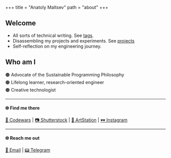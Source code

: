 +++
title = "Anatoly Maltsev" 
path = "about"
+++

## Welcome
- All sorts of technical writing. See [tags](https://maltsev-dev.github.io/tags/).
- Disassembling my projects and experiments. See [projects](https://maltsev-dev.github.io/tags/project/)
- Self-reflection on my engineering journey. 

## Who am I
🟠 Advocate of the Sustainable Programming Philosophy  
🟠 Lifelong learner, research-oriented engineer  
🟠 Creative technologist  

---
#### 🌐 Find me there
[🥋 Codewars](https://www.codewars.com/users/chemyl) | [📷 Shutterstock](https://www.shutterstock.com/ru/g/chemylinc) | [🎨 ArtStation](https://www.artstation.com/chemylinc) | [🕶️ Instagram](https://www.instagram.com/chemylinc/)  

---
#### 🌐 Reach me out
[📧 Email](mailto:mr.a.maltsev@gmail.com) | [📟 Telegram](https://t.me/replicantDuke)